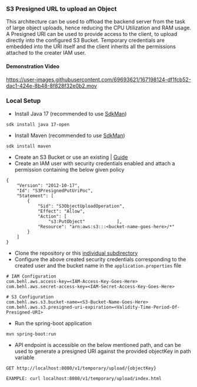 ### S3 Presigned URL to upload an Object
This architecture can be used to offload the backend server from the task of large object uploads, hence reducing the CPU Utilization and RAM usage. A Presigned URI can be used to provide access to the client, to upload directly into the configured S3 Bucket. Temporary credentials are embedded into the URI itself and the client inherits all the permissions attached to the creater IAM user.

#### Demonstration Video

https://user-images.githubusercontent.com/69693621/167198124-df1fcb52-dac1-424e-8b48-8f828f32e0b2.mov


### Local Setup
* Install Java 17 (recommended to use [SdkMan](https://sdkman.io))

```
sdk install java 17-open
```
* Install Maven (recommended to use [SdkMan](https://sdkman.io))

```
sdk install maven
```
* Create an S3 Bucket or use an existing | [Guide](https://docs.aws.amazon.com/AmazonS3/latest/userguide/creating-bucket.html)
* Create an IAM user with security credentials enabled and attach a permission containing the below given policy

```
{
    "Version": "2012-10-17",
    "Id": "S3PresignedPutUriPoc",
    "Statement": [
        {
            "Sid": "S3ObjectUploadOperation",
            "Effect": "Allow",
            "Action": [
                "s3:PutObject"            ],
            "Resource": "arn:aws:s3:::<bucket-name-goes-here>/*"
        }
    ]
}
```
* Clone the repository or this [individual subdirectory](https://github.com/hardikSinghBehl/aws-java-reference-pocs/blob/main/INDIVIDUAL_FOLDER_CLONE.md)
* Configure the above created security credentials corresponding to the created user and the bucket name in the `application.properties` file

```
# IAM Configuration
com.behl.aws.access-key=<IAM-Access-Key-Goes-Here>
com.behl.aws.secret-access-key=<IAM-Secret-Access-Key-Goes-Here>

# S3 Configuration
com.behl.aws.s3.bucket-name=<S3-Bucket-Name-Goes-Here>
com.behl.aws.s3.presigned-uri-expiration=<Validity-Time-Period-Of-Presigned-URI>
```
* Run the spring-boot application

```
mvn spring-boot:run
```

* API endpoint is accessible on the below mentioned path, and can be used to generate a presigned URI against the provided objectKey in path variable

```
GET http://localhost:8080/v1/temporary/upload/{objectKey}
```
```
EXAMPLE: curl localhost:8080/v1/temporary/upload/index.html
```
